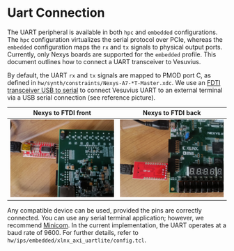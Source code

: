 # Uart Connection

The UART peripheral is available in both `hpc` and `embedded` configurations. The `hpc` configuration virtualizes the serial protocol over PCIe, whereas the `embedded` configuration maps the `rx` and `tx` signals to physical output ports. Currently, only Nexys boards are supported for the `embedded` profile. This document outlines how to connect a UART transceiver to Vesuvius.

By default, the UART `rx` and `tx` signals are mapped to PMOD port C, as defined in `hw/synth/constraints/Nexys-A7-*T-Master.xdc`. We use an [FDTI transceiver USB to serial](https://www.amazon.it/APKLVSR-FT232RL-Adattatore-Convertitore-seriale/dp/B0CFFCLF6X) to connect Vesuvius UART to an external terminal via a USB serial connection (see reference picture).

Nexys to FTDI front        |  Nexys to FTDI back
:-------------------------:|:-------------------------:
![Nexys to FTDI Front](nexys_ftdi_front.jpeg)  |  ![Nexys to FTDI Back](nexys_ftdi_back.jpeg)

Any compatible device can be used, provided the pins are correctly connected.
You can use any serial terminal application; however, we recommend [Minicom](https://github.com/Distrotech/minicom/tree/master).
In the current implementation, the UART operates at a baud rate of 9600. For further details, refer to `hw/ips/embedded/xlnx_axi_uartlite/config.tcl`.




